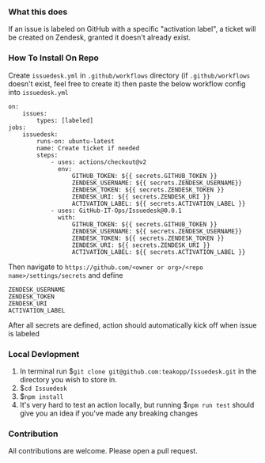 ### What this does

If an issue is labeled on GitHub with a specific "activation label", a ticket will be created on Zendesk, granted it doesn't already exist. 

### How To Install On Repo

Create `issuedesk.yml` in `.github/workflows` directory (if `.github/workflows` doesn't exist, feel free to create it)
then paste the below workflow config into `issuedesk.yml`

```
on:
    issues:
        types: [labeled]
jobs:
    issuedesk:
        runs-on: ubuntu-latest
        name: Create ticket if needed
        steps:
            - uses: actions/checkout@v2
              env:
                  GITHUB_TOKEN: ${{ secrets.GITHUB_TOKEN }}
                  ZENDESK_USERNAME: ${{ secrets.ZENDESK_USERNAME}}
                  ZENDESK_TOKEN: ${{ secrets.ZENDESK_TOKEN }}
                  ZENDESK_URI: ${{ secrets.ZENDESK_URI }}
                  ACTIVATION_LABEL: ${{ secrets.ACTIVATION_LABEL }}
            - uses: GitHub-IT-Ops/Issuedesk@0.0.1
              with:
                  GITHUB_TOKEN: ${{ secrets.GITHUB_TOKEN }}
                  ZENDESK_USERNAME: ${{ secrets.ZENDESK_USERNAME}}
                  ZENDESK_TOKEN: ${{ secrets.ZENDESK_TOKEN }}
                  ZENDESK_URI: ${{ secrets.ZENDESK_URI }}
                  ACTIVATION_LABEL: ${{ secrets.ACTIVATION_LABEL }}
```
Then navigate to `https://github.com/<owner or org>/<repo name>/settings/secrets` and define 

    ZENDESK_USERNAME
    ZENDESK_TOKEN
    ZENDESK_URI
    ACTIVATION_LABEL


After all secrets are defined, action should automatically kick off when issue is labeled 

### Local Devlopment
1. In terminal run $`git clone git@github.com:teakopp/Issuedesk.git` in the directory you wish to store in.
2. $`cd Issuedesk`
3. $`npm install`
4. It's very hard to test an action locally, but running $`npm run test` should give you an idea if you've made any breaking changes

### Contribution
All contributions are welcome. Please open a pull request.


